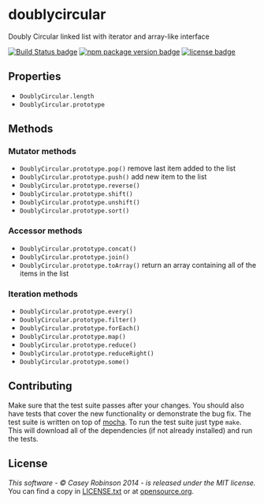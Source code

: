 # doublycircular

Doubly Circular linked list with iterator and array-like interface

[![Build Status badge](http://img.shields.io/travis/rampantmonkey/node-doublycircular.svg?style=flat)](https://travis-ci.org/rampantmonkey/node-doublycircular) [![npm package version badge](http://img.shields.io/npm/v/doublycircular.svg?style=flat)](https://www.npmjs.org/package/doublycircular) [![license badge](http://img.shields.io/badge/license-MIT-blue.svg?style=flat)](http://opensource.org/licenses/MIT)

## Properties
- `DoublyCircular.length`
- `DoublyCircular.prototype`

## Methods

### Mutator methods
- `DoublyCircular.prototype.pop()` remove last item added to the list
- `DoublyCircular.prototype.push()` add new item to the list
- `DoublyCircular.prototype.reverse()`
- `DoublyCircular.prototype.shift()`
- `DoublyCircular.prototype.unshift()`
- `DoublyCircular.prototype.sort()`

### Accessor methods
- `DoublyCircular.prototype.concat()`
- `DoublyCircular.prototype.join()`
- `DoublyCircular.prototype.toArray()` return an array containing all of the items in the list

### Iteration methods
- `DoublyCircular.prototype.every()`
- `DoublyCircular.prototype.filter()`
- `DoublyCircular.prototype.forEach()`
- `DoublyCircular.prototype.map()`
- `DoublyCircular.prototype.reduce()`
- `DoublyCircular.prototype.reduceRight()`
- `DoublyCircular.prototype.some()`

## Contributing

Make sure that the test suite passes after your changes.
You should also have tests that cover the new functionality or demonstrate the bug fix.
The test suite is written on top of [mocha](https://github.com/visionmedia/mocha).
To run the test suite just type `make`.
This will download all of the dependencies (if not already installed) and run the tests.

## License
_This software - &copy; Casey Robinson 2014 - is released under the MIT license._
You can find a copy in [LICENSE.txt](LICENSE.txt) or at [opensource.org](http://opensource.org/licenses/MIT).
